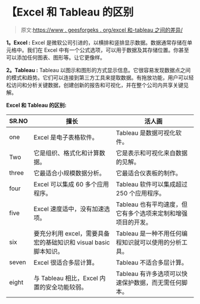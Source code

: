 # 【Excel 和 Tableau 的区别

> 原文:[https://www . geesforgeks . org/excel 和-tableau 之间的差异/](https://www.geeksforgeeks.org/differences-between-excel-and-tableau/)

**1。Excel :**
Excel 是微软公司引进的，以横排和竖排显示数据。数据通常存储在单元格中。我们在 Excel 中有一个公式选项，可以用于数据及其存储位置。你甚至可以添加任何图表、图形等。让它更像样。

**2。Tableau :**
Tableau 以图示和图形的方式显示信息。它很容易发现数据点之间的模式和趋势。它们可以连接到第三方工具来提取数据。有拖放功能，用户可以轻松访问和分析关键数据，创建创新的报告和可视化，并在整个公司内共享关键见解。

**Excel 和 Tableau 的区别:**

<center>

| SR.NO | 擅长 | 活人画 |
| --- | --- | --- |
| one | Excel 是电子表格软件。 | Tableau 是数据可视化软件。 |
| Two | 它是组织、格式化和计算数据。 | 它是表示和可视化来自数据的见解。 |
| three | 它最适合小规模数据分析。 | 它最适合仪表板的制作。 |
| four | Excel 可以集成 60 多个应用程序。 | Tableau 软件可以集成超过 250 个应用程序。 |
| five | Excel 速度适中，没有加速选项。 | Tableau 也有平均速度，但它有多个选项来定制和增强项目的开发。 |
| six | 要充分利用 excel，需要具备宏的基础知识和 visual basic 脚本知识。 | Tableau 是一种不用任何编程知识就可以使用的分析工具。 |
| seven | Excel 很适合多层计算。 | Tableau 不适合多层计算。 |
| eight | 与 Tableau 相比，Excel 内置的安全功能较弱。 | Tableau 有许多选项可以快速保护数据，而无需任何脚本。 |

</center>